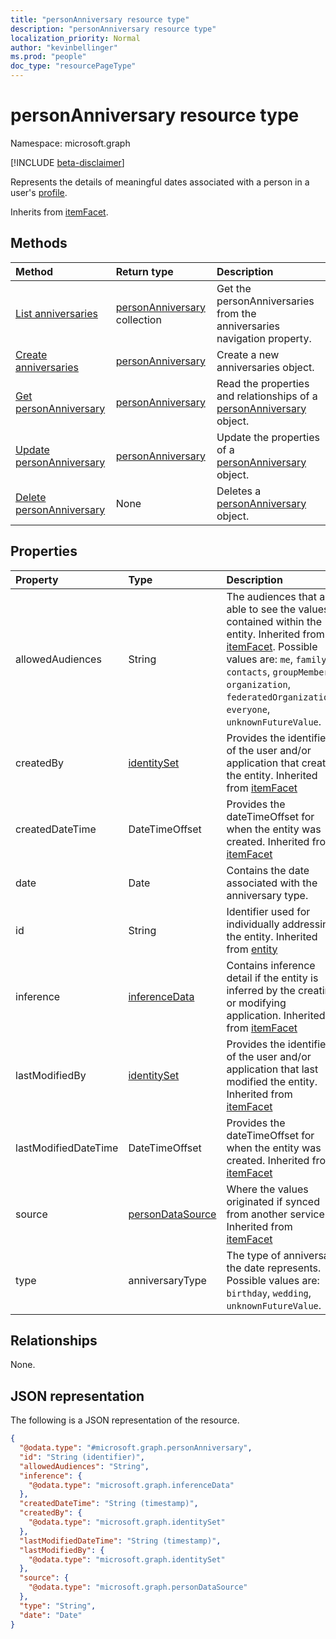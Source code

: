 ```yaml
---
title: "personAnniversary resource type"
description: "personAnniversary resource type"
localization_priority: Normal
author: "kevinbellinger"
ms.prod: "people"
doc_type: "resourcePageType"
---
```


# personAnniversary resource type

Namespace: microsoft.graph

[!INCLUDE [beta-disclaimer](../../includes/beta-disclaimer.md)]

Represents the details of meaningful dates associated with a person in a user's [profile](profile.md).

Inherits from [itemFacet](itemFacet.md).

## Methods

|Method|Return type|Description|
|:---|:---|:---|
|[List anniversaries](../api/profile-list-anniversaries.md)|[personAnniversary](../resources/personanniversary.md) collection|Get the personAnniversaries from the anniversaries navigation property.|
|[Create anniversaries](../api/profile-post-anniversaries.md)|[personAnniversary](../resources/personanniversary.md)|Create a new anniversaries object.|
|[Get personAnniversary](../api/personanniversary-get.md)|[personAnniversary](../resources/personanniversary.md)|Read the properties and relationships of a [personAnniversary](../resources/personanniversary.md) object.|
|[Update personAnniversary](../api/personanniversary-update.md)|[personAnniversary](../resources/personanniversary.md)|Update the properties of a [personAnniversary](../resources/personanniversary.md) object.|
|[Delete personAnniversary](../api/personanniversary-delete.md)|None|Deletes a [personAnniversary](../resources/personanniversary.md) object.|

## Properties

|Property|Type|Description|
|:---|:---|:---|
|allowedAudiences|String|The audiences that are able to see the values contained within the entity. Inherited from [itemFacet](../resources/itemfacet.md). Possible values are: `me`, `family`, `contacts`, `groupMembers`, `organization`, `federatedOrganizations`, `everyone`, `unknownFutureValue`.|
|createdBy|[identitySet](../resources/identityset.md)|Provides the identifier of the user and/or application that created the entity. Inherited from [itemFacet](../resources/itemfacet.md)|
|createdDateTime|DateTimeOffset|Provides the dateTimeOffset for when the entity was created. Inherited from [itemFacet](../resources/itemfacet.md)|
|date|Date|Contains the date associated with the anniversary type.|
|id|String|Identifier used for individually addressing the entity. Inherited from [entity](../resources/entity.md)|
|inference|[inferenceData](../resources/inferencedata.md)|Contains inference detail if the entity is inferred by the creating or modifying application. Inherited from [itemFacet](../resources/itemfacet.md)|
|lastModifiedBy|[identitySet](../resources/identityset.md)|Provides the identifier of the user and/or application that last modified the entity. Inherited from [itemFacet](../resources/itemfacet.md)|
|lastModifiedDateTime|DateTimeOffset|Provides the dateTimeOffset for when the entity was created. Inherited from [itemFacet](../resources/itemfacet.md)|
|source|[personDataSource](../resources/persondatasource.md)|Where the values originated if synced from another service. Inherited from [itemFacet](../resources/itemfacet.md)|
|type|anniversaryType|The type of anniversary the date represents. Possible values are: `birthday`, `wedding`, `unknownFutureValue`.|

## Relationships
None.

## JSON representation
The following is a JSON representation of the resource.
<!-- {
  "blockType": "resource",
  "keyProperty": "id",
  "@odata.type": "microsoft.graph.personAnniversary",
  "baseType": "microsoft.graph.itemFacet",
  "openType": false
}
-->
``` json
{
  "@odata.type": "#microsoft.graph.personAnniversary",
  "id": "String (identifier)",
  "allowedAudiences": "String",
  "inference": {
    "@odata.type": "microsoft.graph.inferenceData"
  },
  "createdDateTime": "String (timestamp)",
  "createdBy": {
    "@odata.type": "microsoft.graph.identitySet"
  },
  "lastModifiedDateTime": "String (timestamp)",
  "lastModifiedBy": {
    "@odata.type": "microsoft.graph.identitySet"
  },
  "source": {
    "@odata.type": "microsoft.graph.personDataSource"
  },
  "type": "String",
  "date": "Date"
}
```

